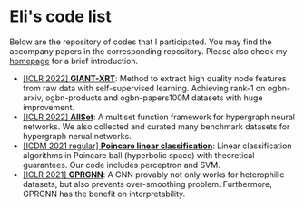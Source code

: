 # Eli's code list

Below are the repository of codes that I participated. You may find the accompany papers in the corresponding repository. Please also check my [homepage](https://sites.google.com/view/eli-chien/home) for a brief introduction.


- [[ICLR 2022] **GIANT-XRT**](https://github.com/amzn/pecos/tree/mainline/examples/giant-xrt): Method to extract high quality node features from raw data with self-supervised learning. Achieving rank-1 on ogbn-arxiv, ogbn-products and ogbn-papers100M datasets with huge improvement.
- [[ICLR 2022] **AllSet**](https://github.com/jianhao2016/AllSet): A multiset function framework for hypergraph neural networks. We also collected and curated many benchmark datasets for hypergraph nerual networks.
- [[ICDM 2021 regular] **Poincare linear classification**](https://github.com/thupchnsky/PoincareLinearClassification): Linear classification algorithms in Poincare ball (hyperbolic space) with theoretical guarantees. Our code includes perceptron and SVM.
- [[ICLR 2021] **GPRGNN**](https://sites.google.com/view/eli-chien/home): A GNN provably not only works for heterophilic datasets, but also prevents over-smoothing problem. Furthermore, GPRGNN has the benefit on interpretability.
